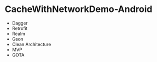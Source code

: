 # CacheWithNetworkDemo-Android
* Dagger
* Retrofit
* Realm 
* Gson 
* Clean Architecture
* MVP
* GOTA
